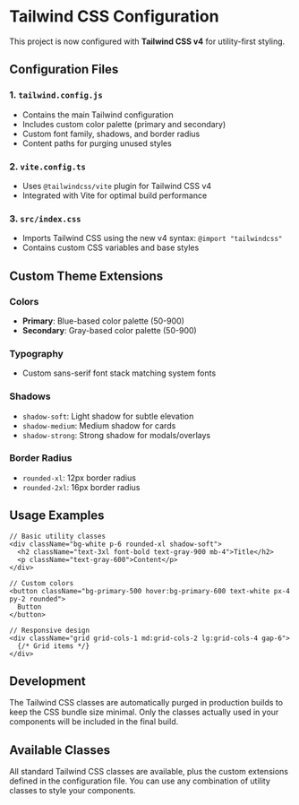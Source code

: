 # Tailwind CSS Configuration

This project is now configured with **Tailwind CSS v4** for utility-first styling.

## Configuration Files

### 1. `tailwind.config.js`
- Contains the main Tailwind configuration
- Includes custom color palette (primary and secondary)
- Custom font family, shadows, and border radius
- Content paths for purging unused styles

### 2. `vite.config.ts`
- Uses `@tailwindcss/vite` plugin for Tailwind CSS v4
- Integrated with Vite for optimal build performance

### 3. `src/index.css`
- Imports Tailwind CSS using the new v4 syntax: `@import "tailwindcss"`
- Contains custom CSS variables and base styles

## Custom Theme Extensions

### Colors
- **Primary**: Blue-based color palette (50-900)
- **Secondary**: Gray-based color palette (50-900)

### Typography
- Custom sans-serif font stack matching system fonts

### Shadows
- `shadow-soft`: Light shadow for subtle elevation
- `shadow-medium`: Medium shadow for cards
- `shadow-strong`: Strong shadow for modals/overlays

### Border Radius
- `rounded-xl`: 12px border radius
- `rounded-2xl`: 16px border radius

## Usage Examples

```tsx
// Basic utility classes
<div className="bg-white p-6 rounded-xl shadow-soft">
  <h2 className="text-3xl font-bold text-gray-900 mb-4">Title</h2>
  <p className="text-gray-600">Content</p>
</div>

// Custom colors
<button className="bg-primary-500 hover:bg-primary-600 text-white px-4 py-2 rounded">
  Button
</button>

// Responsive design
<div className="grid grid-cols-1 md:grid-cols-2 lg:grid-cols-4 gap-6">
  {/* Grid items */}
</div>
```

## Development

The Tailwind CSS classes are automatically purged in production builds to keep the CSS bundle size minimal. Only the classes actually used in your components will be included in the final build.

## Available Classes

All standard Tailwind CSS classes are available, plus the custom extensions defined in the configuration file. You can use any combination of utility classes to style your components.
